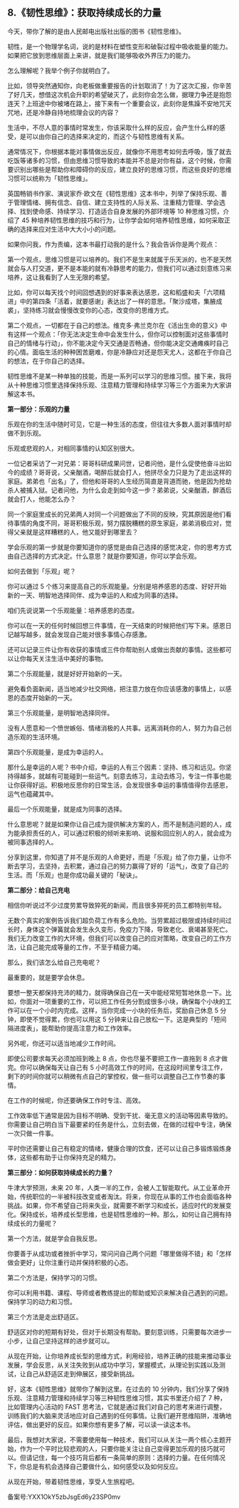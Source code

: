 ## 8.《韧性思维》：获取持续成长的力量
今天，带你了解的是由人民邮电出版社出版的图书《韧性思维》。


韧性，是一个物理学名词，说的是材料在塑性变形和破裂过程中吸收能量的能力。如果把它放到思维层面上来讲，就是我们能够吸收外界压力的能力。


怎么理解呢？我举个例子你就明白了。


比如，领导突然通知你，向老板做重要报告的计划取消了！为了这次汇报，你辛苦了好几天，想借这次机会升职的希望破灭了，此刻你会怎么做，据理力争还是抱怨连天？上班途中你被堵在路上，接下来有一个重要会议，此刻你是焦躁不安地咒天咒地，还是冷静自持地梳理会议的内容？


生活中，不尽人意的事情时常发生，你该采取什么样的反应，会产生什么样的感受，是可以由你自己的选择来决定的，而这个与韧性思维有关系。


通常情况下，你根据本能对事情做出反应，就像你不用思考如何去呼吸，饿了就去吃饭等诸多的习惯，但由思维习惯导致的本能并不总是对你有益，这个时候，你需要识别出哪些是帮助你和障碍你的反应，建立良好的思维习惯，而这些良好的思维习惯可以统称为「韧性思维」。


英国畅销书作家、演说家乔·欧文在《韧性思维》这本书中，列举了保持乐观、善于管理情绪、拥有信念、自信、建立支持性的人际关系、注重精力管理、学会选择、找到使命感、持续学习、打造适合自身发展的外部环境等 10 种思维习惯，介绍了 45 种培养韧性思维的技巧和行为，让你学会如何培养韧性思维，如何采取正确的选择来应对生活中大大小小的问题。


如果你问我，作为责编，这本书最打动我的是什么？我会告诉你是两个观点：


第一个观点，思维习惯是可以培养的。我们不是生来就属于乐天派的，也不是天然就会与人打交道，更不是本能的就有冷静思考的能力，但我们可以通过刻意练习来培养，这让我看到了人生无限的希望。


比如，你可以每天找个时间回想遇到的好事来表达感恩，这和稻盛和夫「六项精进」中的第四条「活着，就要感谢」表达出了一样的意思。「聚沙成塔，集腋成裘」，坚持练习就会慢慢改变你的心态，改变你的思维方式。


第二个观点，一切都在于自己的想法。维克多·弗兰克尔在《活出生命的意义》中有这样一个观点：「你无法决定生命中会发生什么，但你可以控制面对这些事情时自己的情绪与行动」，你不能决定今天交通是否畅通，但你能决定交通瘫痪时自己的心情。面临生活的种种困苦磨难，你是冷静应对还是怨天尤人，这都在于你自己的想法，在于你自己的选择。


韧性思维不是某一种单独的技能，而是一系列可以学习的思维习惯。接下来，我将从十种思维习惯里选择保持乐观、注意精力管理和持续学习等三个方面来为大家讲解这本书。


**第一部分：乐观的力量**


乐观在你的生活中随时可见，它是一种生活的态度，但往往大多数人面对事情时却做不到乐观。


乐观或悲观的人，对相同事情的认知区别很大。


一位记者采访了一对兄弟：哥哥科研成果问世，记者问他，是什么促使他奋斗出如今的成绩？哥哥说，父亲酗酒，喝醉后就会打人，他拼尽全力只是为了走出这样的家庭。弟弟也「出名」了，但他和哥哥的人生经历简直是背道而驰，他是因为抢劫杀人被捕入狱。记者问他，为什么会走到如今这一步？弟弟说，父亲酗酒，醉酒后就会打人，他能怎么办？


同一个家庭里成长的兄弟两人对同一个问题做出了不同的反映，究其原因是他们看待事情的角度不同，哥哥积极乐观，努力摆脱糟糕的原生家庭，弟弟消极应对，觉得父亲就是这样糟糕的人，他又能好到哪里去？


学会乐观的第一步就是你要知道你的感觉是由自己选择的感觉决定，你的思考方式由自己选择的方式决定。什么意思？就是你要知道，你可以学会乐观。


如何去做到「乐观」呢？


你可以通过 5 个练习来提高自己的乐观能量。分别是培养感恩的态度、好好开始新的一天、明智地选择同伴、成为幸运的人和成为同事的选择。


咱们先说说第一个乐观能量：培养感恩的态度。


你可以在一天的任何时候回想三件事情，在一天结束的时候把他们写下来。感恩日记越写越多，就会发现自己能对很多事情心存感激。


还可以记录三件让你有收获的事情或三件你帮助别人或做出贡献的事情。这些都可以让你每天关注生活中美好的事物。


第二个乐观能量，就是好好开始新的一天。


避免看负面新闻，适当地减少社交网络，把注意力放在你应该感激的事情上，以感恩的态度开始新的一天。


第三个乐观能量，是明智地选择同伴。


没有人愿意和一个愤世嫉俗、情绪消极的人共事。远离消耗你的人，努力为自己创造乐观的生活环境。


第四个乐观能量，是成为幸运的人。


那什么是幸运的人呢？书中介绍，幸运的人有三个因素：坚持、练习和远见。你坚持得越多，就越有可能碰到一些运气。刻意去练习，主动去练习，专注一件事也能让你获得好运。积极地反思你的日常生活，会发现很多幸运的事情值得你去感恩，运气也蕴藏其中。


最后一个乐观能量，就是成为同事的选择。


什么意思呢？就是如果你让自己成为提供解决方案的人，而不是制造问题的人，成为能承担责任的人，可以通过积极的倾听来影响、说服和回应别人的人，就会成为被同事选择的人。


分享到这里，你知道了并不是乐观的人命更好，而是「乐观」给了你力量，让你不断去学习，去坚持，去积累，通过自己的努力赢得了好的「运气」，改变了自己的生活。而「乐观」也是你成功最关键的「秘诀」。


**第二部分：给自己充电**


相信你听说过不少过度劳累导致猝死的新闻，而且很多猝死的员工都特别年轻。


无数个真实的案例告诉我们超负荷工作有多么危险。当劳累超过极限或持续时间过长时，身体这个弹簧就会发生永久变形，免疫力下降，导致老化、衰竭甚至死亡。我们无力改变工作的大环境，但我们可以改变自己的应对策略，改变自己的工作方法，让自己能完成等量的工作，不至于精疲力竭。


那么，我们该怎么给自己充电呢？


最重要的，就是要学会休息。


要想一整天都保持充沛的精力，就得确保自己在一天中能经常短暂地休息一下。比如，你面对一项重要的工作，可以把工作任务分割成很多小块，确保每个小块的工作可以在一个小时内完成。这样，当你完成一小块的任务后，奖励自己休息 5 分钟，即使不觉得累，你也可以用这 5 分钟来让自己放松一下。这是典型的「短间隔进度表」，能帮助你提高注意力和工作效率。


另外呢，你还可以适当地减少工作时间。


即使公司要求每天必须加班到晚上 8 点，你也尽量不要把工作一直拖到 8 点才做完。你可以确保每天让自己有 5 小时高效工作的时间，在这段时间里专注工作，剩下的时间你就可以稍微有点自己的掌控权，做一些可以调整自己工作节奏的事情。


在工作的时候呢，你还要确保工作时专注、高效。


工作效率低下通常是因为目标不明确、受到干扰、毫无意义的活动等因素导致的。你需要让自己明白当下最要紧的任务是什么，立刻去做，在做的过程中专注，确保一次只做一件事。


平时你还需要让自己有稳定的情绪，健康合理的饮食，还可以让自己多锻炼锻炼身体，这些都有助于让你保持充足的精力。


**第三部分：如何获取持续成长的力量？**


牛津大学预测，未来 20 年，人类一半的工作，会被人工智能取代。从工业革命开始，传统职位的一半被科技改变或者淘汰。将来，你现在从事的工作也会面临各种挑战。如果，你不希望自己将来失业，就需要不断学习和成长，适应时代的发展变化。保持成长，培养成长型思维，也是韧性思维的一种。那么，如何让自己拥有持续成长的力量呢？


第一个方法，就是学会自我反思。


你要善于从成功或者挫折中学习，常问问自己两个问题「哪里做得不错」和「怎样做会更好」让你注重行动并保持积极的心态。


第二个方法是，保持学习的习惯。


你可以利用书籍、课程、导师或者教练提出的帮助或知识来解决自己遇到的问题。保持学习的动力和习惯。


第三个方法是走出舒适区。


舒适区对你的短期有好处，但对于长期没有帮助。要刻意训练，只需要每次进步一小步，让自己坚持这样的进步就可以。


从现在开始，让你培养成长型的思维方式，利用经验，培养正确的技能来推动事业发展，学会反思，从关注失败到从成功中学习，掌握模式，从理论到实践以及测试，让自己从舒适区走到伸展区，接受新挑战。


好，这本《韧性思维》就带你了解到这里。在过去的 10 分钟内，我们分享了保持乐观、注意精力管理和持续学习等三种韧性思维习惯，其实书里还介绍了 7 种，比如管理内心活动的 FAST 思考法，它就是通过我们对自己的思考来进行调整，训练我们的大脑来灵活地应对自己遇到的任何事情。让我们避开思维陷阱，准确地评估，做出更好的反应。如果你想有更多了解，可以读一读这本书。


最后，我想对大家说，不需要使用每一种技术，我们可以从关注一两个核心主题开始，作为一个平时比较悲观的人，只要你能关注让自己变得更加乐观的技巧就可以。但请记住，每一个技巧背后都有一条简单的原则：选择的力量。在任何情况下，你总是有机会选择自己要做什么，如何感受以及如何反应。


从现在开始，带着韧性思维，享受人生旅程吧。


备案号:YXX1OkY5zbJsgEd6y23SP0mv


